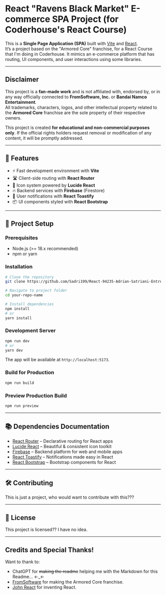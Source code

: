 # React "Ravens Black Market" E-commerce SPA Project (for Coderhouse's React Course)

This is a **Single Page Application (SPA)** built with [Vite](https://vitejs.dev/) and [React](https://react.dev/).  
It’s a project based on the "Armored Core" franchise, for a React Course that I'm doing in Coderhouse. 
It mimics an e-commerce platform that has routing, UI components, and user interactions using some libraries.

---

## Disclaimer

This project is a **fan-made work** and is not affiliated with, endorsed by, or in any way officially connected to **FromSoftware, Inc.** or **Bandai Namco Entertainment**.  
All trademarks, characters, logos, and other intellectual property related to the **Armored Core** franchise are the sole property of their respective owners.  

This project is created **for educational and non-commercial purposes only**. If the official rights holders request removal or modification of any content, it will be promptly addressed.

---

## 🚀 Features
- ⚡ Fast development environment with **Vite**
- 🛣️ Client-side routing with **React Router**
- 🎨 Icon system powered by **Lucide React**
- 🔥 Backend services with **Firebase** (Firestore)
- 🍞 User notifications with **React Toastify**
- 📦 UI components styled with **React Bootstrap**

---

## 📂 Project Setup

### Prerequisites
- Node.js (>= 18.x recommended)
- npm or yarn

### Installation
```bash
# Clone the repository
git clone https://github.com/Sadri199/React-94235-Adrian-Satriani-EntregaFinal.git

# Navigate to project folder
cd your-repo-name

# Install dependencies
npm install
# or
yarn install
````

### Development Server

```bash
npm run dev
# or
yarn dev
```

The app will be available at `http://localhost:5173`.

### Build for Production

```bash
npm run build
```

### Preview Production Build

```bash
npm run preview
```

---

## 📚 Dependencies Documentation

* [React Router](https://reactrouter.com/home) – Declarative routing for React apps
* [Lucide React](https://lucide.dev/icons/) – Beautiful & consistent icon toolkit
* [Firebase](https://firebase.google.com/docs/firestore) – Backend platform for web and mobile apps
* [React Toastify](https://fkhadra.github.io/react-toastify/introduction) – Notifications made easy in React
* [React Bootstrap](https://react-bootstrap.github.io/docs/getting-started/introduction) – Bootstrap components for React

---

## 🛠️ Contributing

This is just a project, who would want to contribute with this???

---

## 📜 License

This project is licensed?? I have no idea.

---

## Credits and Special Thanks!

Want to thank to:

- ChatGPT for ~~making the readme~~ helping me with the Markdown for this Readme... ←_←
- [FromSoftware](https://www.fromsoftware.jp/ww/) for making the Armored Core franchise.
- [John React](https://react.dev/) for inventing React.
